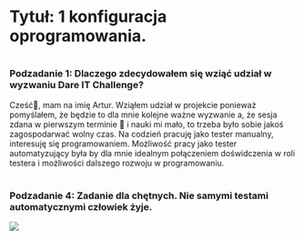 # <h1> Tytuł: 1 konfiguracja oprogramowania.
# <h3> Podzadanie 1: Dlaczego zdecydowałem się wziąć udział w wyzwaniu Dare IT Challenge?
Cześć👋, mam na imię Artur. Wziąłem udział w projekcie ponieważ pomyślałem, że będzie to dla mnie kolejne ważne wyzwanie
a, że sesja zdana w pierwszym terminie 💪 i nauki mi mało, to trzeba było sobie jakoś zagospodarwać wolny czas. 
Na codzień pracuję jako tester manualny, interesuję się programowaniem. Możliwość pracy jako tester automatyzujący była 
by dla mnie idealnym połączeniem doświdczenia w roli testera i możliwości dalszego rozwoju w programowaniu. 

# <h3> Podzadanie 4:  Zadanie dla chętnych. Nie samymi testami automatycznymi człowiek żyje.
<img src="test.PNG">
